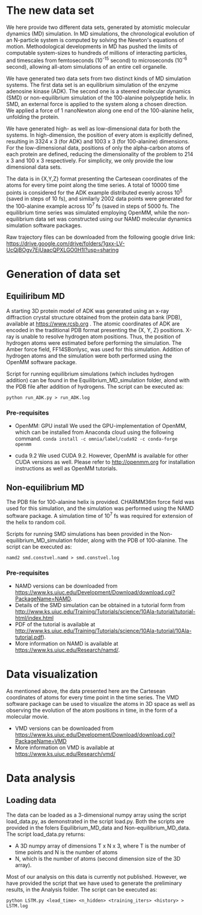 # The new data set

We here provide two different data sets, generated by atomistic molecular dynamics (MD) simulation. In MD simulations, the chronological evolution of an N-particle system is computed by solving the Newton's equations of motion. Methodological developments in MD has pushed the limits of computable system-sizes to hundreds of millions of interacting particles, and timescales from femtoseconds (10<sup>-15</sup> second) to microseconds (10<sup>-6</sup> second), allowing all-atom simulations of an entire cell organelle. 

We have generated two data sets from two distinct kinds of MD simulation systems. The first data set is an equilibrium simulation of the enzyme adenosine kinase (ADK). The second one is a steered molecular dynamics (SMD) or non-equilibrium simulation of the 100-alanine polypeptide helix. In SMD, an external force is applied to the system along a chosen direction. We applied a force of 1 nanoNewton along one end of the 100-alanine helix, unfolding the protein.

We have generated high- as well as low-dimensional data for both the systems. In high-dimension, the position of every atom is explicitly defined, resulting in 3324 x 3 (for ADK) and 1003 x 3 (for 100-alanine) dimensions. For the low-dimensional data, positions of only the alpha-carbon atoms of each protein are defined, reducing the dimensionality of the problem to 214 x 3 and 100 x 3 respectively. For simplicity, we only provide the low dimensional data sets.

The data is in {X,Y,Z} format presenting the Cartesean coordinates of the atoms for every time point along the time series. A total of 10000 time points is considered for the ADK example distributed evenly across 10<sup>5</sup> (saved in steps of 10 fs), and similarly 2002 data points were generated for the 100-alanine example across 10<sup>7</sup> fs (saved in steps of 5000 fs. 
The equilibrium time series was simulated employing OpenMM, while the non-equilibrium data set was constructed using our NAMD molecular dynamics simulation software packages.

Raw trajectory files can be downloaded from the following google drive link: https://drive.google.com/drive/folders/1gxx-LV-UcQjBOgv7EjUaacQPXLGO0H1l?usp=sharing


# Generation of data set

## Equiliribum MD

A starting 3D protein model of ADK was generated using an x-ray diffraction crystal structure obtained from the protein data bank (PDB), available at https://www.rcsb.org . The atomic coordinates of ADK are encoded in the traditional PDB format presenting the {X, Y, Z} positions. X-ray is unable to resolve hydrogen atom positions. Thus, the position of hydrogen atoms were estimated before performing the simulation. The Amber force field, FF14SBonlysc, was used for this simulation. Addition of hydrogen atoms and the simulation were both performed using the OpenMM software package.
    
Script for running equilibrium simulations (which includes hydrogen addition) can be found in the Equilibrium_MD_simulation folder, alond with the PDB file after addition of hydrogens. The script can be executed as:

`python run_ADK.py > run_ADK.log`
    
### Pre-requisites

* OpenMM: GPU install
We used the GPU-implementation of OpenMM, which can be installed from Anaconda cloud using the following command.
`conda install -c omnia/label/cuda92 -c conda-forge openmm`

* cuda 9.2
We used CUDA 9.2. However, OpenMM is available for other CUDA versions as well. Please refer to http://openmm.org for installation instructions as well as OpenMM tutorials.

    
## Non-equilibrium MD

The PDB file for 100-alanine helix is provided. CHARMM36m force field was used for this simulation, and the simulation was performed using the NAMD software package. A simulation time  of 10<sup>7</sup> fs was required for extension of the helix to random coil.

Scripts for running SMD simulations has been provided in the Non-equilibrium_MD_simulation folder, along with the PDB of 100-alanine. The script can be executed as:

`namd2 smd.constvel.namd > smd.constvel.log`   

### Pre-requisites

* NAMD versions can be downloaded from https://www.ks.uiuc.edu/Development/Download/download.cgi?PackageName=NAMD. 
* Details of the SMD simulation can be obtained in a tutorial form from http://www.ks.uiuc.edu/Training/Tutorials/science/10Ala-tutorial/tutorial-html/index.html
* PDF of the tutorial is available at http://www.ks.uiuc.edu/Training/Tutorials/science/10Ala-tutorial/10Ala-tutorial.pdf). 
* More information on NAMD is available at https://www.ks.uiuc.edu/Research/namd/.
    
# Data visualization

As mentioned above, the data presented here are the Cartesean coordinates of atoms for every time point in the time series. The VMD software package can be used to visualize the atoms in 3D space as well as observing the evolution of the atom positions in time, in the form of a molecular movie.

* VMD versions can be downloaded from https://www.ks.uiuc.edu/Development/Download/download.cgi?PackageName=VMD
* More information on VMD is available at https://www.ks.uiuc.edu/Research/vmd/
    
    
# Data analysis

## Loading data

The data can be loaded as a 3-dimensional numpy array using the script load_data.py, as demonstrated in the script load.py. Both the scripts are provided in the folers Equilibrium_MD_data and Non-equilibrium_MD_data. The script load_data.py returns:

* A 3D numpy array of dimensions T x N x 3, where T is the number of time points and N is the number of atoms
* N, which is the number of atoms (second dimension size of the 3D array).

Most of our analysis on this data is currently not published. However, we have provided the script that we have used to generate the preliminary results, in the Analysis folder. The script can be executed as:

`python LSTM.py <lead_time> <n_hidden> <training_iters> <history> > LSTM.log`